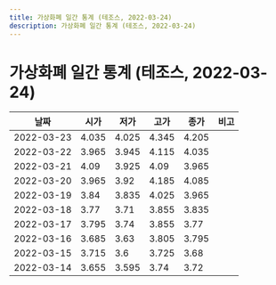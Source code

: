 ```yaml
---
title: 가상화폐 일간 통계 (테조스, 2022-03-24)
description: 가상화폐 일간 통계 (테조스, 2022-03-24)
---
```


가상화폐 일간 통계 (테조스, 2022-03-24)
===

|날짜|시가|저가|고가|종가|비고|
|--|--|--|--|--|--|
|2022-03-23|4.035|4.025|4.345|4.205|    |
|2022-03-22|3.965|3.945|4.115|4.035|    |
|2022-03-21|4.09|3.925|4.09|3.965|    |
|2022-03-20|3.965|3.92|4.185|4.085|    |
|2022-03-19|3.84|3.835|4.025|3.965|    |
|2022-03-18|3.77|3.71|3.855|3.835|    |
|2022-03-17|3.795|3.74|3.855|3.77|    |
|2022-03-16|3.685|3.63|3.805|3.795|    |
|2022-03-15|3.715|3.6|3.725|3.68|    |
|2022-03-14|3.655|3.595|3.74|3.72|    |
